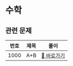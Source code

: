 # 수학

## 관련 문제

| 번호 | 제목 | 풀이                                                  |
| ---- | ---- | ----------------------------------------------------- |
| 1000 | A+B  | [🔗 바로가기](/백준/문제/1000.%20A%20+%20B/README.md) |
